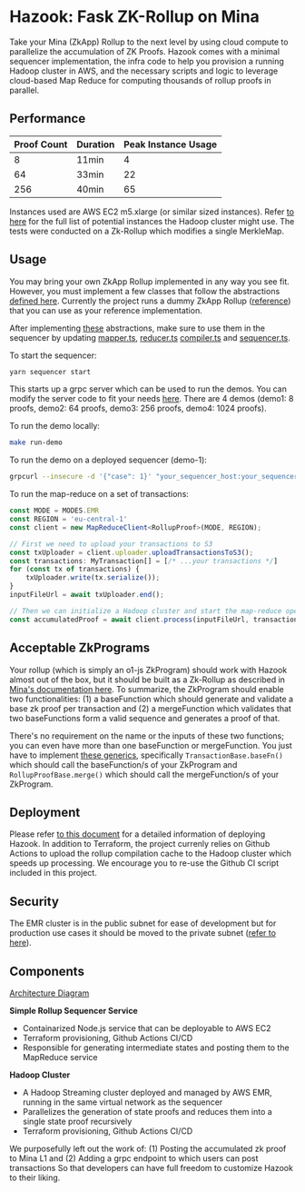 # Hazook: Fask ZK-Rollup on Mina

Take your Mina (ZkApp) Rollup to the next level by using cloud compute to parallelize the accumulation of ZK Proofs. Hazook comes with a minimal sequencer implementation, the infra code to help you provision a running Hadoop cluster in AWS, and the necessary scripts and logic to leverage cloud-based Map Reduce for computing thousands of rollup proofs in parallel.

## Performance

| Proof Count 	| Duration 	| Peak Instance Usage 	|
|-------------	|----------	|---------------------	|
| 8           	| 11min    	| 4                   	|
| 64          	| 33min    	| 22                  	|
| 256         	| 40min    	| 65                  	|

Instances used are AWS EC2 m5.xlarge (or similar sized instances). Refer [to here](sequencer/src/map-reduce/constants.ts) for the full list of potential instances the Hadoop cluster might use. The tests were conducted on a Zk-Rollup which modifies a single MerkleMap.

## Usage
You may bring your own ZkApp Rollup implemented in any way you see fit. However, you must implement a few classes that follow the abstractions [defined here](rollup/src/generics.ts). Currently the project runs a dummy ZkApp Rollup ([reference](rollup/src/myRollup.ts)) that you can use as your reference implementation. 

After implementing [these](rollup/src/generics.ts) abstractions, make sure to use them in the sequencer by updating [mapper.ts](sequencer/src/mapper.ts), [reducer.ts](sequencer/src/reducer.ts) [compiler.ts](sequencer/src/compiler.ts) and [sequencer.ts](sequencer/src/sequencer.ts).

To start the sequencer:
```bash
yarn sequencer start
```
This starts up a grpc server which can be used to run the demos. You can modify the server code to fit your needs [here](sequencer/src/server/services/sequencer.ts). There are 4 demos (demo1: 8 proofs, demo2: 64 proofs, demo3: 256 proofs, demo4: 1024 proofs).

To run the demo locally:
```bash
make run-demo
```

To run the demo on a deployed sequencer (demo-1):
```bash
grpcurl --insecure -d '{"case": 1}' "your_sequencer_host:your_sequencer_port" services.sequencer.v1.SequencerService/Demo
```


To run the map-reduce on a set of transactions:
```typescript
const MODE = MODES.EMR
const REGION = 'eu-central-1'
const client = new MapReduceClient<RollupProof>(MODE, REGION);

// First we need to upload your transactions to S3
const txUploader = client.uploader.uploadTransactionsToS3();
const transactions: MyTransaction[] = [/* ...your transactions */]
for (const tx of transactions) {
    txUploader.write(tx.serialize());
}
inputFileUrl = await txUploader.end();

// Then we can initialize a Hadoop cluster and start the map-reduce operation
const accumulatedProof = await client.process(inputFileUrl, transactions.length);
```

## Acceptable ZkPrograms
Your rollup (which is simply an o1-js ZkProgram) should work with Hazook almost out of the box, but it should be built as a Zk-Rollup as described in [Mina's documentation here](https://docs.minaprotocol.com/zkapps/tutorials/recursion#scaling-throughput-with-zkrollups-and-app-chains). To summarize, the ZkProgram should enable two functionalities: (1) a baseFunction which should generate and validate a base zk proof per transaction and (2) a mergeFunction which validates that two baseFunctions form a valid sequence and generates a proof of that. 

There's no requirement on the name or the inputs of these two functions; you can even have more than one baseFunction or mergeFunction. You just have to implement [these generics](rollup/src/generics.ts), specifically `TransactionBase.baseFn()` which should call the baseFunction/s of your ZkProgram and `RollupProofBase.merge()` which should call the mergeFunction/s of your ZkProgram.

## Deployment
Please refer [to this document](./accumulator/infra/README.md) for a detailed information of deploying Hazook. In addition to Terraform, the project currenly relies on Github Actions to upload the rollup compilation cache to the Hadoop cluster which speeds up processing. We encourage you to re-use the Github CI script included in this project.


## Security
The EMR cluster is in the public subnet for ease of development but for production use cases it should be moved to the private subnet ([refer to here](accumulator/infra/main.tf
)).

## Components
[Architecture Diagram](https://www.figma.com/file/ZW3PAXrm94laIdmhq4jJgN/Fast-ZK-Rollup-Architecture?type=whiteboard&node-id=880%3A1466&t=4ajDcNwZYJHTTSGM-1)

**Simple Rollup Sequencer Service**
- Containarized Node.js service that can be deployable to AWS EC2
- Terraform provisioning, Github Actions CI/CD
- Responsible for generating intermediate states and posting them to the MapReduce service

**Hadoop Cluster**
- A Hadoop Streaming cluster deployed and managed by AWS EMR, running in the same virtual network as the sequencer
- Parallelizes the generation of state proofs and reduces them into a single state proof recursively
- Terraform provisioning, Github Actions CI/CD

We purposefully left out the work of:
(1) Posting the accumulated zk proof to Mina L1 and
(2) Adding a grpc endpoint to which users can post transactions
So that developers can have full freedom to customize Hazook to their liking.
